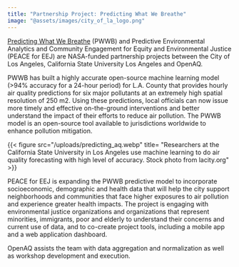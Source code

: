 ```yaml
---
title: "Partnership Project: Predicting What We Breathe"
image: "@assets/images/city_of_la_logo.png"
---
```


[Predicting What We Breathe](https://airquality.lacity.org/) (PWWB) and Predictive Environmental Analytics and Community Engagement for Equity and Environmental Justice (PEACE for EEJ) are NASA-funded partnership projects between the City of Los Angeles, California State University Los Angeles and OpenAQ.

PWWB has built a highly accurate open-source machine learning model (>94% accuracy for a 24-hour period) for L.A. County that provides hourly air quality predictions for six major pollutants at an extremely high spatial resolution of 250 m2. Using these predictions, local officials can now issue more timely and effective on-the-ground interventions and better understand the impact of their efforts to reduce air pollution. The PWWB model is an open-source tool available to jurisdictions worldwide to enhance pollution mitigation.

{{< figure src="/uploads/predicting_aq.webp" title= "Researchers at the California State University in Los Angeles use machine learning to do air quality forecasting with high level of accuracy. Stock photo from lacity.org" >}}

PEACE for EEJ is expanding the PWWB predictive model to incorporate socioeconomic, demographic and health data that will help the city support neighborhoods and communities that face higher exposures to air pollution and experience greater health impacts. The project is engaging with environmental justice organizations and organizations that represent minorities, immigrants, poor and elderly to understand their concerns and current use of data, and to co-create project tools, including a mobile app and a web application dashboard.

OpenAQ assists the team with data aggregation and normalization as well as workshop development and execution.
